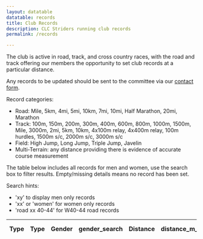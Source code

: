 ```yaml
---
layout: datatable
datatable: records
title: Club Records
description: CLC Striders running club records
permalink: /records

---
```


The club is active in road, track, and cross country races, with the road and track offering our members the opportunity to set club records at a particular distance.

Any records to be updated should be sent to the committee via our [contact form](/contact).

Record categories:
- Road: Mile, 5km, 4mi, 5mi, 10km, 7mi, 10mi, Half Marathon, 20mi, Marathon
- Track: 100m, 150m, 200m, 300m, 400m, 600m, 800m, 1000m, 1500m, Mile, 3000m, 2mi, 5km, 10km, 4x100m relay, 4x400m relay, 100m hurdles, 1500m s/c, 2000m s/c, 3000m s/c
- Field: High Jump, Long Jump, Triple Jump, Javelin
- Multi-Terrain: any distance providing there is evidence of accurate course measurement

The table below includes all records for men and women, use the search box to filter results. Empty/missing details means no record has been set.

Search hints:
- 'xy' to display men only records
- 'xx' or 'women' for women only records
- 'road xx 40-44' for W40-44 road records

<table id="site_data_records" style="width:100%">
    <thead>
        <tr>
            <th data-field="Type">Type</th>
            <th data-field="type_sort">Type</th>
            <th data-field="Gender">Gender</th>
            <th data-field="gender_search">gender_search</th>
            <th data-field="Distance">Distance</th>
            <th data-field="distance_m_sort">distance_m_sort</th>
            <th data-field="Age Group">Age Group</th>
            <th data-field="age_sort">age_sort</th>
            <th data-field="Holder">Holder</th>
            <th data-field="Time">Time</th>
            <th data-field="time_secs_sort">time_secs_sort</th>
            <th data-field="Venue">Venue</th>
            <th data-field="Date">Date</th>
            <th data-field="date_sort">date_sort</th>
        </tr>
    </thead>
</table>
